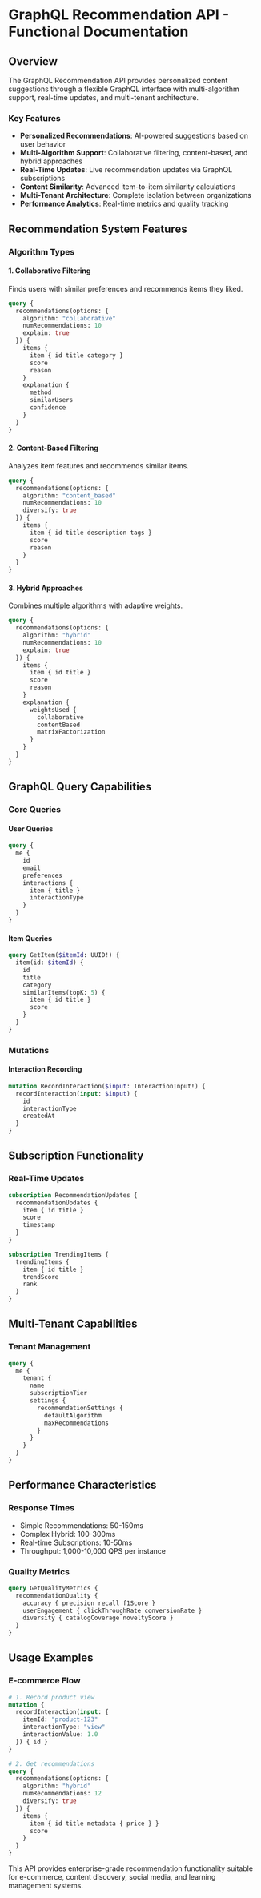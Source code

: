 # GraphQL Recommendation API - Functional Documentation

## Overview

The GraphQL Recommendation API provides personalized content suggestions through a flexible GraphQL interface with multi-algorithm support, real-time updates, and multi-tenant architecture.

### Key Features
- **Personalized Recommendations**: AI-powered suggestions based on user behavior
- **Multi-Algorithm Support**: Collaborative filtering, content-based, and hybrid approaches
- **Real-Time Updates**: Live recommendation updates via GraphQL subscriptions
- **Content Similarity**: Advanced item-to-item similarity calculations
- **Multi-Tenant Architecture**: Complete isolation between organizations
- **Performance Analytics**: Real-time metrics and quality tracking

## Recommendation System Features

### Algorithm Types

#### 1. Collaborative Filtering
Finds users with similar preferences and recommends items they liked.

```graphql
query {
  recommendations(options: {
    algorithm: "collaborative"
    numRecommendations: 10
    explain: true
  }) {
    items {
      item { id title category }
      score
      reason
    }
    explanation {
      method
      similarUsers
      confidence
    }
  }
}
```

#### 2. Content-Based Filtering
Analyzes item features and recommends similar items.

```graphql
query {
  recommendations(options: {
    algorithm: "content_based"
    numRecommendations: 10
    diversify: true
  }) {
    items {
      item { id title description tags }
      score
      reason
    }
  }
}
```

#### 3. Hybrid Approaches
Combines multiple algorithms with adaptive weights.

```graphql
query {
  recommendations(options: {
    algorithm: "hybrid"
    numRecommendations: 10
    explain: true
  }) {
    items {
      item { id title }
      score
      reason
    }
    explanation {
      weightsUsed {
        collaborative
        contentBased
        matrixFactorization
      }
    }
  }
}
```

## GraphQL Query Capabilities

### Core Queries

#### User Queries
```graphql
query {
  me {
    id
    email
    preferences
    interactions {
      item { title }
      interactionType
    }
  }
}
```

#### Item Queries
```graphql
query GetItem($itemId: UUID!) {
  item(id: $itemId) {
    id
    title
    category
    similarItems(topK: 5) {
      item { id title }
      score
    }
  }
}
```

### Mutations

#### Interaction Recording
```graphql
mutation RecordInteraction($input: InteractionInput!) {
  recordInteraction(input: $input) {
    id
    interactionType
    createdAt
  }
}
```

## Subscription Functionality

### Real-Time Updates
```graphql
subscription RecommendationUpdates {
  recommendationUpdates {
    item { id title }
    score
    timestamp
  }
}

subscription TrendingItems {
  trendingItems {
    item { id title }
    trendScore
    rank
  }
}
```

## Multi-Tenant Capabilities

### Tenant Management
```graphql
query {
  me {
    tenant {
      name
      subscriptionTier
      settings {
        recommendationSettings {
          defaultAlgorithm
          maxRecommendations
        }
      }
    }
  }
}
```

## Performance Characteristics

### Response Times
- Simple Recommendations: 50-150ms
- Complex Hybrid: 100-300ms
- Real-time Subscriptions: 10-50ms
- Throughput: 1,000-10,000 QPS per instance

### Quality Metrics
```graphql
query GetQualityMetrics {
  recommendationQuality {
    accuracy { precision recall f1Score }
    userEngagement { clickThroughRate conversionRate }
    diversity { catalogCoverage noveltyScore }
  }
}
```

## Usage Examples

### E-commerce Flow
```graphql
# 1. Record product view
mutation {
  recordInteraction(input: {
    itemId: "product-123"
    interactionType: "view"
    interactionValue: 1.0
  }) { id }
}

# 2. Get recommendations
query {
  recommendations(options: {
    algorithm: "hybrid"
    numRecommendations: 12
    diversify: true
  }) {
    items {
      item { id title metadata { price } }
      score
    }
  }
}
```

This API provides enterprise-grade recommendation functionality suitable for e-commerce, content discovery, social media, and learning management systems.